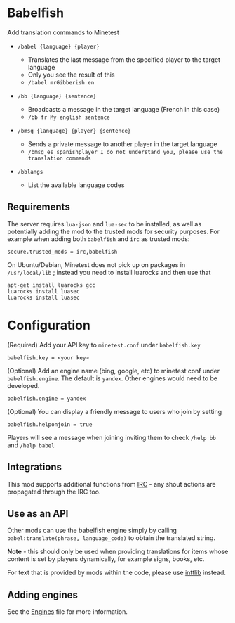 # Babelfish

Add translation commands to Minetest

* `/babel {language} {player}`
	* Translates the last message from the specified player to the target language
	* Only you see the result of this
	* `/babel mrGibberish en`

* `/bb {language} {sentence}`
	* Broadcasts a message in the target language (French in this case)
	* `/bb fr My english sentence`

* `/bmsg {language} {player} {sentence}`
	* Sends a private message to another player in the target language
	* `/bmsg es spanishplayer I do not understand you, please use the translation commands`

* `/bblangs`
	* List the available language codes

## Requirements

The server requires `lua-json` and `lua-sec` to be installed, as well as potentially adding the mod to the trusted mods for security purposes. For example when adding both `babelfish` and `irc` as trusted mods:

	secure.trusted_mods = irc,babelfish

On Ubuntu/Debian, Minetest does not pick up on packages in `/usr/local/lib` ; instead you need to install luarocks and then use that

	apt-get install luarocks gcc
	luarocks install luasec
	luarocks install luasec

# Configuration

(Required) Add your API key to `minetest.conf` under `babelfish.key`

	babelfish.key = <your key>

(Optional) Add an engine name (bing, google, etc) to minetest conf under `babelfish.engine`. The default is `yandex`. Other engines would need to be developed.

	babelfish.engine = yandex

(Optional) You can display a friendly message to users who join by setting

	babelfish.helponjoin = true

Players will see a message when joining inviting them to check `/help bb` and `/help babel`

## Integrations

This mod supports additional functions from [IRC](https://github.com/minetest-mods/irc) - any shout actions are propagated through the IRC too.

## Use as an API

Other mods can use the babelfish engine simply by calling `babel:translate(phrase, language_code)` to obtain the translated string.

**Note** - this should only be used when providing translations for items whose content is set by players dynamically, for example signs, books, etc.

For text that is provided by mods within the code, please use [inttlib](https://github.com/minetest-mods/intllib) instead.

## Adding engines

See the [Engines](Engines.md) file for more information.
